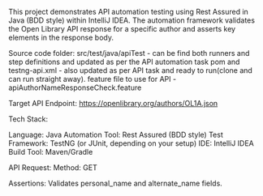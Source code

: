 This project demonstrates API automation testing using Rest Assured in Java (BDD style) within IntelliJ IDEA. The automation framework validates the Open Library API response for a specific author and asserts key elements in the response body.

Source code folder:
src/test/java/apiTest - can be find both runners and step definitions and updated as per the API automation task
pom and testng-api.xml - also updated as per API task and ready to run(clone and can run straight away).
feature file to use for API - apiAuthorNameResponseCheck.feature

Target API Endpoint:
https://openlibrary.org/authors/OL1A.json

Tech Stack:

Language: Java
Automation Tool: Rest Assured (BDD style)
Test Framework: TestNG (or JUnit, depending on your setup)
IDE: IntelliJ IDEA
Build Tool: Maven/Gradle

API Request:
Method: GET

Assertions:
Validates personal_name and alternate_name fields.